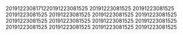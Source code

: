 2019122308171220191223081525
20191223081525
20191223081525
20191223081525
20191223081525
20191223081525
20191223081525
20191223081525
20191223081525
20191223081525
20191223081525
20191223081525
20191223081525
20191223081525
20191223081525
